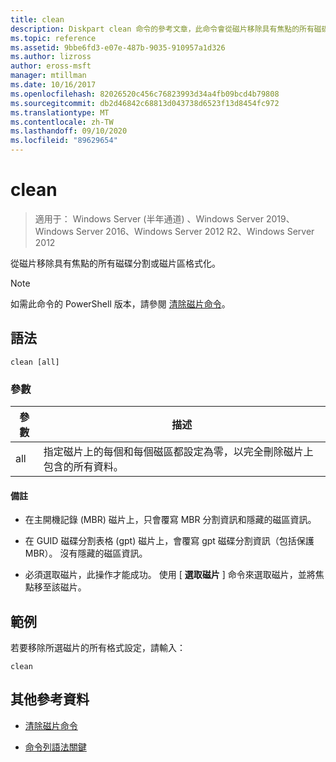 ```yaml
---
title: clean
description: Diskpart clean 命令的參考文章，此命令會從磁片移除具有焦點的所有磁碟分割或磁片區格式化。
ms.topic: reference
ms.assetid: 9bbe6fd3-e07e-487b-9035-910957a1d326
ms.author: lizross
author: eross-msft
manager: mtillman
ms.date: 10/16/2017
ms.openlocfilehash: 82026520c456c76823993d34a4fb09bcd4b79808
ms.sourcegitcommit: db2d46842c68813d043738d6523f13d8454fc972
ms.translationtype: MT
ms.contentlocale: zh-TW
ms.lasthandoff: 09/10/2020
ms.locfileid: "89629654"
---
```

# <a name="clean"></a>clean

> 適用于： Windows Server (半年通道) 、Windows Server 2019、Windows Server 2016、Windows Server 2012 R2、Windows Server 2012

從磁片移除具有焦點的所有磁碟分割或磁片區格式化。

>[!NOTE]
> 如需此命令的 PowerShell 版本，請參閱 [清除磁片命令](/powershell/module/storage/clear-disk)。

## <a name="syntax"></a>語法

```
clean [all]
```

### <a name="parameters"></a>參數

| 參數 | 描述 |
| --------- | ----------- |
| all | 指定磁片上的每個和每個磁區都設定為零，以完全刪除磁片上包含的所有資料。 |

#### <a name="remarks"></a>備註

- 在主開機記錄 (MBR) 磁片上，只會覆寫 MBR 分割資訊和隱藏的磁區資訊。

- 在 GUID 磁碟分割表格 (gpt) 磁片上，會覆寫 gpt 磁碟分割資訊（包括保護 MBR）。 沒有隱藏的磁區資訊。

- 必須選取磁片，此操作才能成功。 使用 [ **選取磁片** ] 命令來選取磁片，並將焦點移至該磁片。

## <a name="examples"></a>範例

若要移除所選磁片的所有格式設定，請輸入：

```
clean
```

## <a name="additional-references"></a>其他參考資料

- [清除磁片命令](/powershell/module/storage/clear-disk)

- [命令列語法關鍵](command-line-syntax-key.md)
